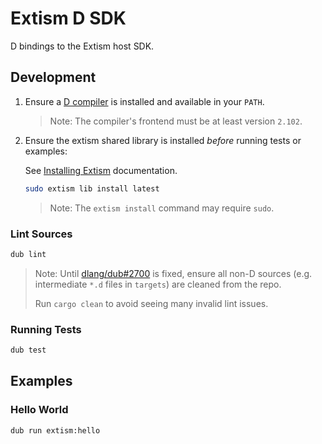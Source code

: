 # Extism D SDK

D bindings to the Extism host SDK.

## Development

1. Ensure a [D compiler](https://dlang.org/download) is installed and available in your `PATH`.
    > Note: The compiler's frontend must be at least version `2.102`.
2. Ensure the extism shared library is installed *before* running tests or examples:

    See [Installing Extism](https://extism.org/docs/install) documentation.

    ```sh
    sudo extism lib install latest
    ```

    > Note: The `extism install` command may require `sudo`.

### Lint Sources

```sh
dub lint
```

> Note: Until [dlang/dub#2700](https://github.com/dlang/dub/issues/2700) is fixed, ensure all non-D sources (e.g. intermediate `*.d` files in `targets`) are cleaned from the repo.
>
> Run `cargo clean` to avoid seeing many invalid lint issues.

### Running Tests

```sh
dub test
```

## Examples

### Hello World

```sh
dub run extism:hello
```
